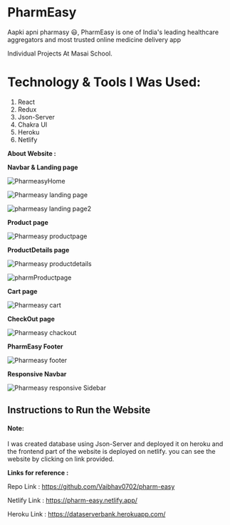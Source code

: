 # PharmEasy

Aapki apni pharmasy 😃, PharmEasy is one of India's leading healthcare aggregators and most trusted online medicine delivery app

Individual Projects At Masai School.

# Technology & Tools I Was Used:

1. React 
2. Redux
3. Json-Server
4. Chakra UI
5. Heroku
6. Netlify


**About Website :**

**Navbar & Landing page**

![PharmeasyHome](https://user-images.githubusercontent.com/97450767/174476469-1ee7aee8-2b0f-488a-aa96-383f94177fe9.png)

![Pharmeasy landing page](https://user-images.githubusercontent.com/97450767/174476499-0f2ee89a-cb0c-40e7-9a10-f152f0bc336a.png)


![pharmeasy landing page2](https://user-images.githubusercontent.com/97450767/174476515-2c9017ef-3e2a-4334-adf3-813f7823d972.png)


**Product page**

![Pharmeasy productpage](https://user-images.githubusercontent.com/97450767/174476542-b0f66a08-7b39-4fad-8a31-acbc39245918.png)


**ProductDetails page**

![Pharmeasy productdetails](https://user-images.githubusercontent.com/97450767/174476562-c239ca0f-7729-484d-9211-efd3d2f68e59.png)


![pharmProductpage](https://user-images.githubusercontent.com/97450767/174476568-ce2f4907-0216-4ef9-8849-b0c67c383a25.png)


**Cart page**

![Pharmeasy cart](https://user-images.githubusercontent.com/97450767/174476603-3d883a04-fd5c-4e65-8b8c-1b11cb5b78da.png)


**CheckOut page**

![Pharmeasy chackout](https://user-images.githubusercontent.com/97450767/174476623-b77f57e3-ddc3-4a7a-ac4a-34c433a4eecb.png)


**PharmEasy Footer**

![Pharmeasy footer](https://user-images.githubusercontent.com/97450767/174476633-ad53afc0-0b43-4d25-b3cb-4746fdf3a11b.png)


**Responsive Navbar**

![Pharmeasy responsive Sidebar](https://user-images.githubusercontent.com/97450767/174476665-08161078-e266-4b90-a560-9c8748fcbfbd.png)


## Instructions to Run the Website

#### Note:

I was created database using Json-Server and deployed it on heroku and the frontend part of the website is deployed on netlify. you can see the website by clicking on link provided.

**Links for reference :**

Repo Link :
https://github.com/Vaibhav0702/pharm-easy

Netlify Link :
https://pharm-easy.netlify.app/

Heroku Link :
https://dataserverbank.herokuapp.com/

